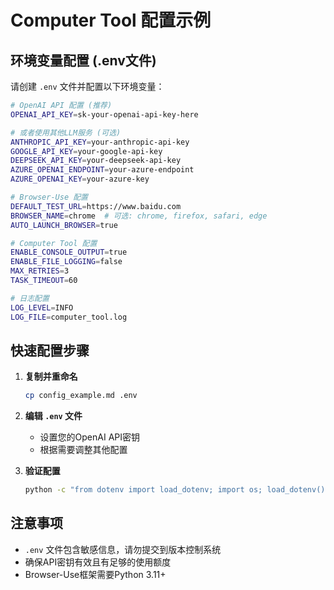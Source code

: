 # Computer Tool 配置示例

## 环境变量配置 (.env文件)

请创建 `.env` 文件并配置以下环境变量：

```bash
# OpenAI API 配置 (推荐)
OPENAI_API_KEY=sk-your-openai-api-key-here

# 或者使用其他LLM服务 (可选)
ANTHROPIC_API_KEY=your-anthropic-api-key
GOOGLE_API_KEY=your-google-api-key  
DEEPSEEK_API_KEY=your-deepseek-api-key
AZURE_OPENAI_ENDPOINT=your-azure-endpoint
AZURE_OPENAI_KEY=your-azure-key

# Browser-Use 配置
DEFAULT_TEST_URL=https://www.baidu.com
BROWSER_NAME=chrome  # 可选: chrome, firefox, safari, edge
AUTO_LAUNCH_BROWSER=true

# Computer Tool 配置
ENABLE_CONSOLE_OUTPUT=true
ENABLE_FILE_LOGGING=false
MAX_RETRIES=3
TASK_TIMEOUT=60

# 日志配置
LOG_LEVEL=INFO
LOG_FILE=computer_tool.log
```

## 快速配置步骤

1. **复制并重命名**
   ```bash
   cp config_example.md .env
   ```

2. **编辑 `.env` 文件**
   - 设置您的OpenAI API密钥
   - 根据需要调整其他配置

3. **验证配置**
   ```bash
   python -c "from dotenv import load_dotenv; import os; load_dotenv(); print('API Key:', 'OK' if os.getenv('OPENAI_API_KEY') else 'Missing')"
   ```

## 注意事项

- `.env` 文件包含敏感信息，请勿提交到版本控制系统
- 确保API密钥有效且有足够的使用额度
- Browser-Use框架需要Python 3.11+